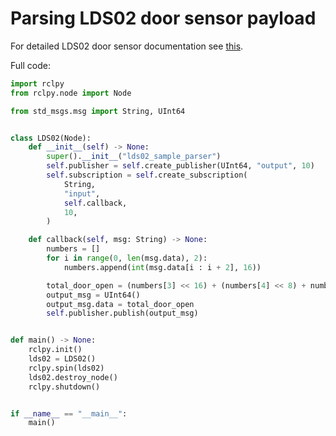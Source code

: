 # Parsing LDS02 door sensor payload

For detailed LDS02 door sensor documentation see
[this](https://wiki.dragino.com/xwiki/bin/view/Main/User%20Manual%20for%20LoRaWAN%20End%20Nodes/LDS02%20-%20LoRaWAN%20Door%20Sensor%20User%20Manual/#H4.3UplinkPayload).

Full code:

```python
import rclpy
from rclpy.node import Node

from std_msgs.msg import String, UInt64


class LDS02(Node):
    def __init__(self) -> None:
        super().__init__("lds02_sample_parser")
        self.publisher = self.create_publisher(UInt64, "output", 10)
        self.subscription = self.create_subscription(
            String,
            "input",
            self.callback,
            10,
        )

    def callback(self, msg: String) -> None:
        numbers = []
        for i in range(0, len(msg.data), 2):
            numbers.append(int(msg.data[i : i + 2], 16))

        total_door_open = (numbers[3] << 16) + (numbers[4] << 8) + numbers[5]
        output_msg = UInt64()
        output_msg.data = total_door_open
        self.publisher.publish(output_msg)


def main() -> None:
    rclpy.init()
    lds02 = LDS02()
    rclpy.spin(lds02)
    lds02.destroy_node()
    rclpy.shutdown()


if __name__ == "__main__":
    main()
```
